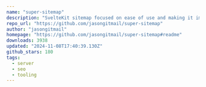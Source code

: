 ```yaml
---
name: "super-sitemap"
description: "SvelteKit sitemap focused on ease of use and making it impossible to forget to add your paths."
repo_url: "https://github.com/jasongitmail/super-sitemap"
author: "jasongitmail"
homepage: "https://github.com/jasongitmail/super-sitemap#readme"
downloads: 3938
updated: "2024-11-08T17:40:39.130Z"
github_stars: 180
tags: 
  - server
  - seo
  - tooling
---
```

